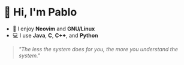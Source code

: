 # 👋 Hi, I'm Pablo

- 🧠 I enjoy **Neovim** and **GNU/Linux**  
- 💻 I use **Java**, **C**, **C++**, and **Python**

> _"The less the system does for you, the more you understand the system."_

